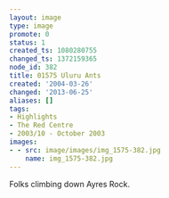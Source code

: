 ```yaml
---
layout: image
type: image
promote: 0
status: 1
created_ts: 1080280755
changed_ts: 1372159365
node_id: 382
title: 01575 Uluru Ants
created: '2004-03-26'
changed: '2013-06-25'
aliases: []
tags:
- Highlights
- The Red Centre
- 2003/10 - October 2003
images:
- - src: image/images/img_1575-382.jpg
    name: img_1575-382.jpg
---
```

Folks climbing down Ayres Rock.
